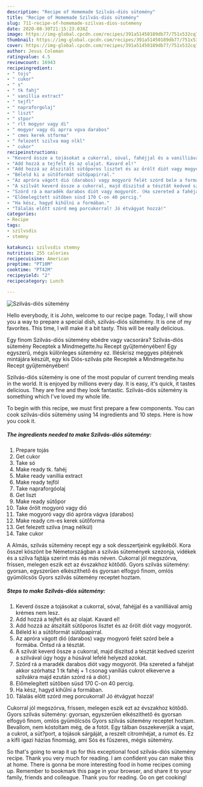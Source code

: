 ```yaml
---
description: "Recipe of Homemade Szilvás-diós sütemény"
title: "Recipe of Homemade Szilvás-diós sütemény"
slug: 711-recipe-of-homemade-szilvas-dios-sutemeny
date: 2020-08-30T21:15:23.038Z
image: https://img-global.cpcdn.com/recipes/391a51450189db77/751x532cq70/szilvas-dios-sutemeny-recept-foto.jpg
thumbnail: https://img-global.cpcdn.com/recipes/391a51450189db77/751x532cq70/szilvas-dios-sutemeny-recept-foto.jpg
cover: https://img-global.cpcdn.com/recipes/391a51450189db77/751x532cq70/szilvas-dios-sutemeny-recept-foto.jpg
author: Jesus Coleman
ratingvalue: 4.5
reviewcount: 16943
recipeingredient:
- " tojs"
- " cukor"
- " s"
- " tk fahj"
- " vanillia extract"
- " tejfl"
- " napraforgolaj"
- " liszt"
- " stpor"
- " rlt mogyor vagy di"
- " mogyor vagy di aprra vgva darabos"
- " cmes kerek stforma"
- " felezett szilva mag nlkl"
- " cukor"
recipeinstructions:
- "Keverd össze a tojásokat a cukorral, sóval, fahéjjal és a vanilliával amíg krémes nem lesz."
- "Add hozzá a tejfelt és az olajat. Kavard el!"
- "Add hozzá az átszitált sütőporos lisztet és az őrölt diót vagy mogyorót."
- "Béleld ki a sütőformát sütőpapírral."
- "Az apróra vágott dió (darabos) vagy mogyoró felét szórd bele a formába. Öntsd rá a tésztát."
- "A szilvát keverd össze a cukorral, majd díszitsd a tésztát kedved szerint a szilvával úgy hogy a húsával lefelé helyezd azokat."
- "Szórd rá a maradék darabos diót vagy mogyorót. (Ha szereted a fahéjat akkor szórhatsz 1 tk fahéj + 1 csonag vaníliás cukrot elkeverve a szilvákra majd ezután szórd rá a diót.)"
- "Előmelegített sütőben süsd 170 C-on 40 percig."
- "Ha kész, hagyd kihűlni a formában."
- "Tálalás előtt szórd meg porcukorral! Jó étvágyat hozzá!"
categories:
- Recipe
tags:
- szilvsdis
- stemny

katakunci: szilvsdis stemny 
nutrition: 255 calories
recipecuisine: American
preptime: "PT10M"
cooktime: "PT42M"
recipeyield: "2"
recipecategory: Lunch

---
```



![Szilvás-diós sütemény](https://img-global.cpcdn.com/recipes/391a51450189db77/751x532cq70/szilvas-dios-sutemeny-recept-foto.jpg)

Hello everybody, it is John, welcome to our recipe page. Today, I will show you a way to prepare a special dish, szilvás-diós sütemény. It is one of my favorites. This time, I will make it a bit tasty. This will be really delicious.

Egy finom Szilvás-diós sütemény ebédre vagy vacsorára? Szilvás-diós sütemény Receptek a Mindmegette.hu Recept gyűjteményében! Egy egyszerű, mégis különleges sütemény ez. Illéskrisz meggyes pitéjének mintájára készült, egy kis Diós-szilvás pite Receptek a Mindmegette.hu Recept gyűjteményében!

Szilvás-diós sütemény is one of the most popular of current trending meals in the world. It is enjoyed by millions every day. It is easy, it's quick, it tastes delicious. They are fine and they look fantastic. Szilvás-diós sütemény is something which I've loved my whole life.


To begin with this recipe, we must first prepare a few components. You can cook szilvás-diós sütemény using 14 ingredients and 10 steps. Here is how you cook it.

<!--inarticleads1-->

##### The ingredients needed to make Szilvás-diós sütemény:

1. Prepare  tojás
1. Get  cukor
1. Take  só
1. Make ready  tk. fahéj
1. Make ready  vanillia extract
1. Make ready  tejföl
1. Take  napraforgóolaj
1. Get  liszt
1. Make ready  sütőpor
1. Take  őrölt mogyoró vagy dió
1. Take  mogyoró vagy dió apróra vágva (darabos)
1. Make ready  cm-es kerek sütőforma
1. Get  felezett szilva (mag nélkül)
1. Take  cukor


A Almás, szilvás sütemény recept egy a sok desszertjeink egyikéből. Kora ősszel köszönt be Németországban a szilvás sütemények szezonja, vidékek és a szilva fajtája szerint más és más néven. Cukorral jól megszórva, frissen, melegen eszik ezt az évszakhoz kötődő. Gyors szilvás sütemény: gyorsan, egyszerűen elkészíthető és gyorsan elfogyó finom, omlós gyümölcsös Gyors szilvás sütemény receptet hoztam. 

<!--inarticleads2-->

##### Steps to make Szilvás-diós sütemény:

1. Keverd össze a tojásokat a cukorral, sóval, fahéjjal és a vanilliával amíg krémes nem lesz.
1. Add hozzá a tejfelt és az olajat. Kavard el!
1. Add hozzá az átszitált sütőporos lisztet és az őrölt diót vagy mogyorót.
1. Béleld ki a sütőformát sütőpapírral.
1. Az apróra vágott dió (darabos) vagy mogyoró felét szórd bele a formába. Öntsd rá a tésztát.
1. A szilvát keverd össze a cukorral, majd díszitsd a tésztát kedved szerint a szilvával úgy hogy a húsával lefelé helyezd azokat.
1. Szórd rá a maradék darabos diót vagy mogyorót. (Ha szereted a fahéjat akkor szórhatsz 1 tk fahéj + 1 csonag vaníliás cukrot elkeverve a szilvákra majd ezután szórd rá a diót.)
1. Előmelegített sütőben süsd 170 C-on 40 percig.
1. Ha kész, hagyd kihűlni a formában.
1. Tálalás előtt szórd meg porcukorral! Jó étvágyat hozzá!


Cukorral jól megszórva, frissen, melegen eszik ezt az évszakhoz kötődő. Gyors szilvás sütemény: gyorsan, egyszerűen elkészíthető és gyorsan elfogyó finom, omlós gyümölcsös Gyors szilvás sütemény receptet hoztam. Bevallom, nem kóstoltam még, de a fotót. Egy tálban összekeverjük a vajat, a cukrot, a süt?port, a tojások sárgáját, a reszelt citromhéjat, a rumot és. Ez a kifli igazi házias finomság, ami Sós és fűszeres, mégis sütemény. 

So that's going to wrap it up for this exceptional food szilvás-diós sütemény recipe. Thank you very much for reading. I am confident you can make this at home. There is gonna be more interesting food in home recipes coming up. Remember to bookmark this page in your browser, and share it to your family, friends and colleague. Thank you for reading. Go on get cooking!
